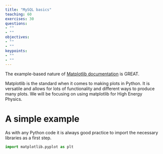 ```yaml
---
title: "MySQL basics"
teaching: 60
exercises: 30
questions:
- ""
- ""
objectives:
- ""
- ""
keypoints:
- ""
- ""
---
```

The example-based nature of [Matplotlib documentation](https://matplotlib.org/) is GREAT.

Matplotlib is the standard when it comes to making plots in Python. It is versatile and allows for lots of functionality and different ways to produce many plots.
We will be focusing on using matplotlib for High Energy Physics.

# A simple example

As with any Python code it is always good practice to import the necessary libraries as a first step.

```python
import matplotlib.pyplot as plt
```
